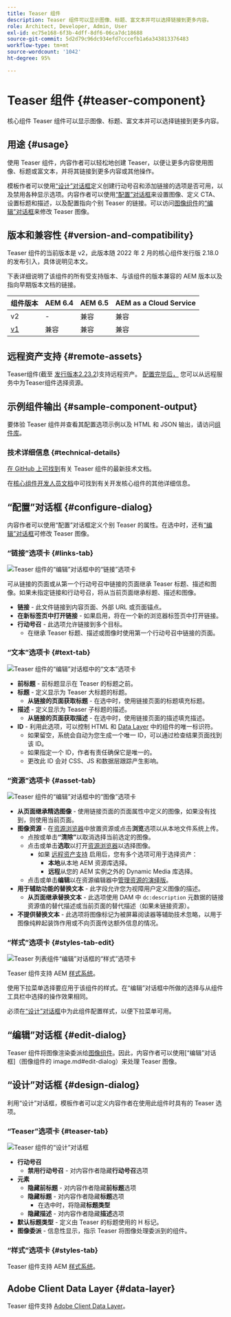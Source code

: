 ```yaml
---
title: Teaser 组件
description: Teaser 组件可以显示图像、标题、富文本并可以选择链接到更多内容。
role: Architect, Developer, Admin, User
exl-id: ec75e168-6f3b-4dff-8df6-06ca7dc18688
source-git-commit: 5d2d79c96dc934efd7cccefb1a6a343813376483
workflow-type: tm+mt
source-wordcount: '1042'
ht-degree: 95%

---
```


# Teaser 组件 {#teaser-component}

核心组件 Teaser 组件可以显示图像、标题、富文本并可以选择链接到更多内容。

## 用途 {#usage}

使用 Teaser 组件，内容作者可以轻松地创建 Teaser，以便让更多内容使用图像、标题或富文本，并将其链接到更多内容或其他操作。

模板作者可以使用[“设计”对话框](#design-dialog)定义创建行动号召和添加链接的选项是否可用，以及禁用各种显示选项。内容作者可以使用[“配置”对话框](#configure-dialog)来设置图像、定义 CTA、设置标题和描述，以及配置指向个别 Teaser 的链接。可以访问[图像组件](image.md)的[“编辑”对话框](image.md#edit-dialog)来修改 Teaser 图像。

## 版本和兼容性 {#version-and-compatibility}

Teaser 组件的当前版本是 v2，此版本随 2022 年 2 月的核心组件发行版 2.18.0 的发布引入，具体说明见本文。

下表详细说明了该组件的所有受支持版本、与该组件的版本兼容的 AEM 版本以及指向早期版本文档的链接。

| 组件版本 | AEM 6.4 | AEM 6.5 | AEM as a Cloud Service |
|---|---|---|---|
| v2 | - | 兼容 | 兼容 |
| [v1](v1/teaser.md) | 兼容 | 兼容 | 兼容 |

## 远程资产支持 {#remote-assets}

Teaser组件(截至 [发行版本2.23.2](/help/versions.md))支持远程资产。 [配置完毕后，](/help/developing/remote-assets.md) 您可以从远程服务中为Teaser组件选择资源。

## 示例组件输出 {#sample-component-output}

要体验 Teaser 组件并查看其配置选项示例以及 HTML 和 JSON 输出，请访问[组件库](https://adobe.com/go/aem_cmp_library_teaser_cn)。

### 技术详细信息 {#technical-details}

[在 GitHub 上可找到](https://adobe.com/go/aem_cmp_tech_teaser_v1_cn)有关 Teaser 组件的最新技术文档。

在[核心组件开发人员文档](/help/developing/overview.md)中可找到有关开发核心组件的其他详细信息。

## “配置”对话框 {#configure-dialog}

内容作者可以使用“配置”对话框定义个别 Teaser 的属性。在选中时，还有[“编辑”对话框](#edit-dialog)可修改 Teaser 图像。

### “链接”选项卡 {#links-tab}

![Teaser 组件的“编辑”对话框中的“链接”选项卡](/help/assets/teaser-edit-links.png)

可从链接的页面或从第一个行动号召中链接的页面继承 Teaser 标题、描述和图像。如果未指定链接和行动号召，将从当前页面继承标题、描述和图像。

* **链接** - 此文件链接到内容页面、外部 URL 或页面锚点。
* **在新标签页中打开链接** - 如果启用，将在一个新的浏览器标签页中打开链接。
* **行动号召** - 此选项允许链接到多个目标。
   * 在继承 Teaser 标题、描述或图像时使用第一个行动号召中链接的页面。

### “文本”选项卡 {#text-tab}

![Teaser 组件的“编辑”对话框中的“文本”选项卡](/help/assets/teaser-edit-text.png)

* **前标题** - 前标题显示在 Teaser 的标题之前。
* **标题** - 定义显示为 Teaser 大标题的标题。
   * **从链接的页面获取标题** - 在选中时，使用链接页面的标题填充标题。
* **描述** - 定义显示为 Teaser 子标题的描述。
   * **从链接的页面获取描述** - 在选中时，使用链接页面的描述填充描述。
* **ID** - 利用此选项，可以控制 HTML 和 [Data Layer](/help/developing/data-layer/overview.md) 中的组件的唯一标识符。
   * 如果留空，系统会自动为您生成一个唯一 ID，可以通过检查结果页面找到该 ID。
   * 如果指定一个 ID，作者有责任确保它是唯一的。
   * 更改此 ID 会对 CSS、JS 和数据层跟踪产生影响。

### “资源”选项卡 {#asset-tab}

![Teaser 组件的“编辑”对话框中的“图像”选项卡](/help/assets/teaser-edit-image.png)

* **从页面继承精选图像** - 使用链接页面的页面属性中定义的图像，如果没有找到，则使用当前页面。
* **图像资源** - 在[资源浏览器](https://experienceleague.adobe.com/docs/experience-manager-cloud-service/sites/authoring/fundamentals/environment-tools.html)中放置资源或点击&#x200B;**浏览**&#x200B;选项以从本地文件系统上传。
   * 点按或单击&#x200B;**“清除”**&#x200B;以取消选择当前选定的图像。
   * 点击或单击&#x200B;**选取**&#x200B;以打开[资源浏览器](https://experienceleague.adobe.com/docs/experience-manager-cloud-service/sites/authoring/fundamentals/environment-tools.html)以选择图像。
      * 如果 [远程资产支持](#remote-assets) 启用后，您有多个选项可用于选择资产：
         * **本地**&#x200B;从本地 AEM 资源库选择。
         * **远程**&#x200B;从您的 AEM 实例之外的 Dynamic Media 库选择。
   * 点击或单击&#x200B;**编辑**&#x200B;以在资源编辑器中[管理资源的演绎版](https://experienceleague.adobe.com/docs/experience-manager-cloud-service/assets/manage/manage-digital-assets.html)。
* **用于辅助功能的替换文本** - 此字段允许您为视障用户定义图像的描述。
   * **从页面继承替换文本** - 此选项使用 DAM 中 `dc:description` 元数据的链接资源值的替代描述或当前页面的替代描述（如果未链接资源）。
* **不提供替换文本** - 此选项将图像标记为被屏幕阅读器等辅助技术忽略，以用于图像纯粹起装饰作用或不向页面传达额外信息的情况。

### “样式”选项卡 {#styles-tab-edit}

![Teaser 列表组件“编辑”对话框的“样式”选项卡](/help/assets/teaser-edit-styles.png)

Teaser 组件支持 AEM [样式系统](/help/get-started/authoring.md#component-styling)。

使用下拉菜单选择要应用于该组件的样式。在“编辑”对话框中所做的选择与从组件工具栏中选择的操作效果相同。

必须在[“设计”对话框](#design-dialog)中为此组件配置样式，以便下拉菜单可用。

## “编辑”对话框 {#edit-dialog}

Teaser 组件将图像渲染委派给[图像组件](image.md)。因此，内容作者可以使用[“编辑”对话框]（图像组件的 image.md#edit-dialog）来处理 Teaser 图像。

## “设计”对话框 {#design-dialog}

利用“设计”对话框，模板作者可以定义内容作者在使用此组件时具有的 Teaser 选项。

### “Teaser”选项卡 {#teaser-tab}

![Teaser 组件的“设计”对话框](/help/assets/teaser-design.png)

* **行动号召**
   * **禁用行动号召** - 对内容作者隐藏&#x200B;**行动号召**&#x200B;选项
* **元素**
   * **隐藏前标题** - 对内容作者隐藏&#x200B;**前标题**&#x200B;选项
   * **隐藏标题** - 对内容作者隐藏&#x200B;**标题**&#x200B;选项
      * 在选中时，将隐藏&#x200B;**标题类型**
   * **隐藏描述** - 对内容作者隐藏&#x200B;**描述**&#x200B;选项
* **默认标题类型** - 定义由 Teaser 的标题使用的 H 标记。
* **图像委派** - 信息性显示，指示 Teaser 将图像处理委派到的组件。

### “样式”选项卡 {#styles-tab}

Teaser 组件支持 AEM [样式系统](/help/get-started/authoring.md#component-styling)。

## Adobe Client Data Layer {#data-layer}

Teaser 组件支持 [Adobe Client Data Layer](/help/developing/data-layer/overview.md)。
